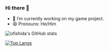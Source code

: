 ### Hi there 👋

- 🔭 I’m currently working on my game project.
- 😄 Pronouns: He/Him


![ofishida's GitHub stats](https://github-readme-stats.vercel.app/api?username=ofishid&theme=merko&show_icons=true)

[![Top Langs](https://github-readme-stats.vercel.app/api/top-langs/?username=ofishid&layout=compact)](https://github.com/anuraghazra/github-readme-stats)


